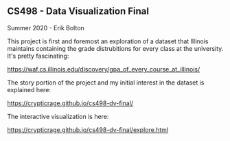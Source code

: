 ## CS498 - Data Visualization Final
Summer 2020 - Erik Bolton

This project is first and foremost an exploration of a dataset that Illinois maintains containing the grade distrubitions
for every class at the university. It's pretty fascinating:

https://waf.cs.illinois.edu/discovery/gpa_of_every_course_at_illinois/

The story portion of the project and my initial interest in the dataset is explained here:

https://crypticrage.github.io/cs498-dv-final/

The interactive visualization is here:

https://crypticrage.github.io/cs498-dv-final/explore.html
